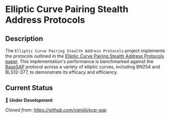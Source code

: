 # Elliptic Curve Pairing Stealth Address Protocols

## Description

The `Elliptic Curve Pairing Stealth Address Protocols` project implements the protocols outlined in the [Elliptic Curve Pairing Stealth Address Protocols paper](https://arxiv.org/abs/2312.12131). This implementation's performance is benchmarked against the [BaseSAP](https://arxiv.org/abs/2306.14272) protocol across a variety of elliptic curves, including BN254 and BLS12-377, to demonstrate its efficacy and efficiency.

## Current Status

📜 **Under Development**

_Cloned from: https://github.com/vaniiiii/ecp-sap_
